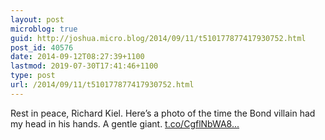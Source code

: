 ```yaml
---
layout: post
microblog: true
guid: http://joshua.micro.blog/2014/09/11/t510177877417930752.html
post_id: 40576
date: 2014-09-12T08:27:39+1100
lastmod: 2019-07-30T17:41:46+1100
type: post
url: /2014/09/11/t510177877417930752.html
---
```

Rest in peace, Richard Kiel. Here’s a photo of the time the Bond villain had my head in his hands. A gentle giant. [t.co/CgflNbWA8...](http://t.co/CgflNbWA8s)
